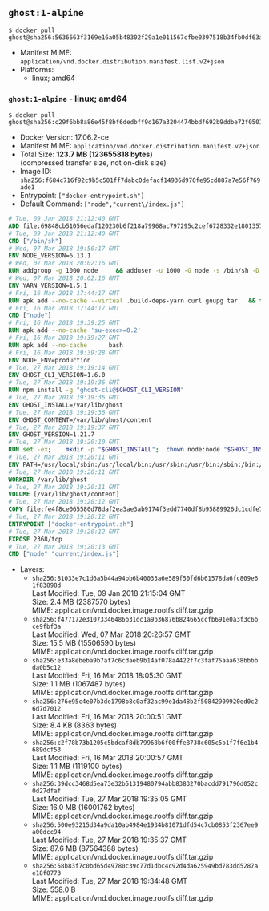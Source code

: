 ## `ghost:1-alpine`

```console
$ docker pull ghost@sha256:5636663f3169e16a05b48302f29a1e011567cfbe0397518b34fb0df63a1ae051
```

-	Manifest MIME: `application/vnd.docker.distribution.manifest.list.v2+json`
-	Platforms:
	-	linux; amd64

### `ghost:1-alpine` - linux; amd64

```console
$ docker pull ghost@sha256:c29f6bb8a86e45f8bf6dedbff9d167a3204474bbdf692b9ddbe72f05013ef1fc
```

-	Docker Version: 17.06.2-ce
-	Manifest MIME: `application/vnd.docker.distribution.manifest.v2+json`
-	Total Size: **123.7 MB (123655818 bytes)**  
	(compressed transfer size, not on-disk size)
-	Image ID: `sha256:f684c716f92c9b5c501ff7dabc0defacf14936d970fe95cd887a7e56f769ade1`
-	Entrypoint: `["docker-entrypoint.sh"]`
-	Default Command: `["node","current\/index.js"]`

```dockerfile
# Tue, 09 Jan 2018 21:12:40 GMT
ADD file:69848cb51056edaf120230b6f218a79968ac797295c2cef6728332e1801357be in / 
# Tue, 09 Jan 2018 21:12:40 GMT
CMD ["/bin/sh"]
# Wed, 07 Mar 2018 19:50:17 GMT
ENV NODE_VERSION=6.13.1
# Wed, 07 Mar 2018 20:02:16 GMT
RUN addgroup -g 1000 node     && adduser -u 1000 -G node -s /bin/sh -D node     && apk add --no-cache         libstdc++     && apk add --no-cache --virtual .build-deps         binutils-gold         curl         g++         gcc         gnupg         libgcc         linux-headers         make         python   && for key in     94AE36675C464D64BAFA68DD7434390BDBE9B9C5     FD3A5288F042B6850C66B31F09FE44734EB7990E     71DCFD284A79C3B38668286BC97EC7A07EDE3FC1     DD8F2338BAE7501E3DD5AC78C273792F7D83545D     C4F0DFFF4E8C1A8236409D08E73BC641CC11F4C8     B9AE9905FFD7803F25714661B63B535A4C206CA9     56730D5401028683275BD23C23EFEFE93C4CFFFE     77984A986EBC2AA786BC0F66B01FBB92821C587A   ; do     gpg --keyserver hkp://p80.pool.sks-keyservers.net:80 --recv-keys "$key" ||     gpg --keyserver hkp://ipv4.pool.sks-keyservers.net --recv-keys "$key" ||     gpg --keyserver hkp://pgp.mit.edu:80 --recv-keys "$key" ;   done     && curl -SLO "https://nodejs.org/dist/v$NODE_VERSION/node-v$NODE_VERSION.tar.xz"     && curl -SLO --compressed "https://nodejs.org/dist/v$NODE_VERSION/SHASUMS256.txt.asc"     && gpg --batch --decrypt --output SHASUMS256.txt SHASUMS256.txt.asc     && grep " node-v$NODE_VERSION.tar.xz\$" SHASUMS256.txt | sha256sum -c -     && tar -xf "node-v$NODE_VERSION.tar.xz"     && cd "node-v$NODE_VERSION"     && ./configure     && make -j$(getconf _NPROCESSORS_ONLN)     && make install     && apk del .build-deps     && cd ..     && rm -Rf "node-v$NODE_VERSION"     && rm "node-v$NODE_VERSION.tar.xz" SHASUMS256.txt.asc SHASUMS256.txt
# Wed, 07 Mar 2018 20:02:16 GMT
ENV YARN_VERSION=1.5.1
# Fri, 16 Mar 2018 17:44:17 GMT
RUN apk add --no-cache --virtual .build-deps-yarn curl gnupg tar   && for key in     6A010C5166006599AA17F08146C2130DFD2497F5   ; do     gpg --keyserver hkp://p80.pool.sks-keyservers.net:80 --recv-keys "$key" ||     gpg --keyserver hkp://ipv4.pool.sks-keyservers.net --recv-keys "$key" ||     gpg --keyserver hkp://pgp.mit.edu:80 --recv-keys "$key" ;   done   && curl -fSLO --compressed "https://yarnpkg.com/downloads/$YARN_VERSION/yarn-v$YARN_VERSION.tar.gz"   && curl -fSLO --compressed "https://yarnpkg.com/downloads/$YARN_VERSION/yarn-v$YARN_VERSION.tar.gz.asc"   && gpg --batch --verify yarn-v$YARN_VERSION.tar.gz.asc yarn-v$YARN_VERSION.tar.gz   && mkdir -p /opt   && tar -xzf yarn-v$YARN_VERSION.tar.gz -C /opt/   && ln -s /opt/yarn-v$YARN_VERSION/bin/yarn /usr/local/bin/yarn   && ln -s /opt/yarn-v$YARN_VERSION/bin/yarnpkg /usr/local/bin/yarnpkg   && rm yarn-v$YARN_VERSION.tar.gz.asc yarn-v$YARN_VERSION.tar.gz   && apk del .build-deps-yarn
# Fri, 16 Mar 2018 17:44:17 GMT
CMD ["node"]
# Fri, 16 Mar 2018 19:39:25 GMT
RUN apk add --no-cache 'su-exec>=0.2'
# Fri, 16 Mar 2018 19:39:27 GMT
RUN apk add --no-cache 		bash
# Fri, 16 Mar 2018 19:39:28 GMT
ENV NODE_ENV=production
# Tue, 27 Mar 2018 19:19:14 GMT
ENV GHOST_CLI_VERSION=1.6.0
# Tue, 27 Mar 2018 19:19:36 GMT
RUN npm install -g "ghost-cli@$GHOST_CLI_VERSION"
# Tue, 27 Mar 2018 19:19:36 GMT
ENV GHOST_INSTALL=/var/lib/ghost
# Tue, 27 Mar 2018 19:19:36 GMT
ENV GHOST_CONTENT=/var/lib/ghost/content
# Tue, 27 Mar 2018 19:19:37 GMT
ENV GHOST_VERSION=1.21.7
# Tue, 27 Mar 2018 19:20:10 GMT
RUN set -ex; 	mkdir -p "$GHOST_INSTALL"; 	chown node:node "$GHOST_INSTALL"; 		su-exec node ghost install "$GHOST_VERSION" --db sqlite3 --no-prompt --no-stack --no-setup --dir "$GHOST_INSTALL"; 		cd "$GHOST_INSTALL"; 	su-exec node ghost config --ip 0.0.0.0 --port 2368 --no-prompt --db sqlite3 --url http://localhost:2368 --dbpath "$GHOST_CONTENT/data/ghost.db"; 	su-exec node ghost config paths.contentPath "$GHOST_CONTENT"; 		su-exec node ln -s config.production.json "$GHOST_INSTALL/config.development.json"; 	readlink -f "$GHOST_INSTALL/config.development.json"; 		mv "$GHOST_CONTENT" "$GHOST_INSTALL/content.orig"; 	mkdir -p "$GHOST_CONTENT"; 	chown node:node "$GHOST_CONTENT"; 		"$GHOST_INSTALL/current/node_modules/knex-migrator/bin/knex-migrator" --version
# Tue, 27 Mar 2018 19:20:11 GMT
ENV PATH=/usr/local/sbin:/usr/local/bin:/usr/sbin:/usr/bin:/sbin:/bin:/var/lib/ghost/current/node_modules/knex-migrator/bin
# Tue, 27 Mar 2018 19:20:11 GMT
WORKDIR /var/lib/ghost
# Tue, 27 Mar 2018 19:20:11 GMT
VOLUME [/var/lib/ghost/content]
# Tue, 27 Mar 2018 19:20:12 GMT
COPY file:fe4f8ce065580d78daf2ea3ae3ab9174f3edd7740df8b95889926dc1cdfe77b0 in /usr/local/bin 
# Tue, 27 Mar 2018 19:20:12 GMT
ENTRYPOINT ["docker-entrypoint.sh"]
# Tue, 27 Mar 2018 19:20:12 GMT
EXPOSE 2368/tcp
# Tue, 27 Mar 2018 19:20:13 GMT
CMD ["node" "current/index.js"]
```

-	Layers:
	-	`sha256:81033e7c1d6a5b44a94bb6b40033a6e589f50fd6b61578da6fc809e61f83898d`  
		Last Modified: Tue, 09 Jan 2018 21:15:04 GMT  
		Size: 2.4 MB (2387570 bytes)  
		MIME: application/vnd.docker.image.rootfs.diff.tar.gzip
	-	`sha256:f477172e31073346486b31dc1a9b36876b824665ccfb691e0a3f3c6bce9fbf3a`  
		Last Modified: Wed, 07 Mar 2018 20:26:57 GMT  
		Size: 15.5 MB (15506590 bytes)  
		MIME: application/vnd.docker.image.rootfs.diff.tar.gzip
	-	`sha256:e33a8ebeba9b7af7c6cdaeb9b14af078a4422f7c3faf75aaa638bbbbda0b5c12`  
		Last Modified: Fri, 16 Mar 2018 18:05:30 GMT  
		Size: 1.1 MB (1067487 bytes)  
		MIME: application/vnd.docker.image.rootfs.diff.tar.gzip
	-	`sha256:276e95c4e07b3de1798b8c0af32ac99e1da48b2f50842909920ed0c26d7d7012`  
		Last Modified: Fri, 16 Mar 2018 20:00:51 GMT  
		Size: 8.4 KB (8363 bytes)  
		MIME: application/vnd.docker.image.rootfs.diff.tar.gzip
	-	`sha256:c2f78b73b1205c5bdcaf8db79968b6f00ffe8738c605c5b1f7f6e1b4689dcf53`  
		Last Modified: Fri, 16 Mar 2018 20:00:57 GMT  
		Size: 1.1 MB (1119100 bytes)  
		MIME: application/vnd.docker.image.rootfs.diff.tar.gzip
	-	`sha256:39dcc3468d5ea73e32b51319480794abb8383270bacdd791796d052c0d27dfaf`  
		Last Modified: Tue, 27 Mar 2018 19:35:05 GMT  
		Size: 16.0 MB (16001762 bytes)  
		MIME: application/vnd.docker.image.rootfs.diff.tar.gzip
	-	`sha256:500e93215d34a9da10ab4984e1934b81071dfd54c7cb0853f2367ee9a00dcc94`  
		Last Modified: Tue, 27 Mar 2018 19:35:37 GMT  
		Size: 87.6 MB (87564388 bytes)  
		MIME: application/vnd.docker.image.rootfs.diff.tar.gzip
	-	`sha256:58b83f7c0bd65d49780c39c77d1dbc4c92d4da625949bd783dd5287ae18f0773`  
		Last Modified: Tue, 27 Mar 2018 19:34:48 GMT  
		Size: 558.0 B  
		MIME: application/vnd.docker.image.rootfs.diff.tar.gzip
